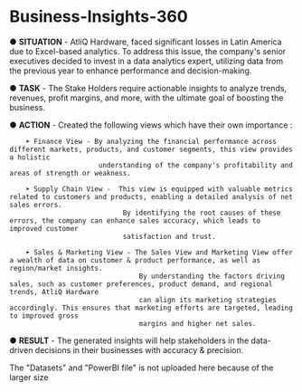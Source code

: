 # Business-Insights-360

● **SITUATION** - AtliQ Hardware, faced significant losses in Latin America due to Excel-based analytics. To address this issue, the company's senior executives decided to invest in a data analytics expert, utilizing data from the previous year to enhance performance and decision-making.

● **TASK** - The Stake Holders require actionable insights to analyze trends, revenues, profit margins, and more, with the ultimate goal of boosting the business.

● **ACTION** - Created the following views which have their own importance :
             
        ➤ Finance View - By analyzing the financial performance across different markets, products, and customer segments, this view provides a holistic 
                          understanding of the company's profitability and areas of strength or weakness.

        ➤ Supply Chain View -  This view is equipped with valuable metrics related to customers and products, enabling a detailed analysis of net sales errors.
                                By identifying the root causes of these errors, the company can enhance sales accuracy, which leads to improved customer 
                                satisfaction and trust.

        ➤ Sales & Marketing View - The Sales View and Marketing View offer a wealth of data on customer & product performance, as well as region/market insights. 
                                    By understanding the factors driving sales, such as customer preferences, product demand, and regional trends, AtliQ Hardware 
                                    can align its marketing strategies accordingly. This ensures that marketing efforts are targeted, leading to improved gross 
                                    margins and higher net sales. 


● **RESULT** - The generated insights will help stakeholders in the data-driven decisions in their businesses with accuracy & precision. 


The "Datasets" and "PowerBI file" is not uploaded here because of the larger size
